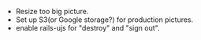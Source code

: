 
- Resize too big picture.
- Set up S3(or Google storage?) for production pictures.
- enable rails-ujs for "destroy" and "sign out".

